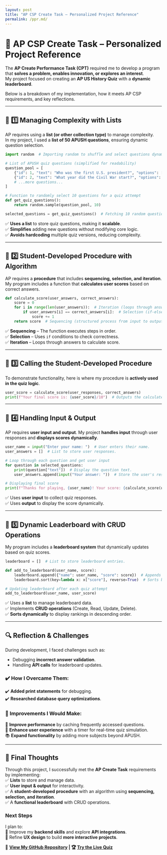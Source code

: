 ```yaml
---
layout: post
title: "AP CSP Create Task – Personalized Project Reference"
permalink: /ppr.md/
---
```


# 🚀 **AP CSP Create Task – Personalized Project Reference**
The **AP Create Performance Task (CPT)** required me to develop a program that **solves a problem, enables innovation, or explores an interest**.  
My project focused on creating an **AP US History Quiz** with a **dynamic leaderboard**.  

Below is a breakdown of my implementation, how it meets AP CSP requirements, and key reflections.  

---

## 📌 1️⃣ Managing Complexity with Lists  
AP requires using a **list (or other collection type)** to manage complexity.  
In my project, I used a **list of 50 APUSH questions**, ensuring dynamic question selection.

```python
import random  # Importing random to shuffle and select questions dynamically.

# List of APUSH quiz questions (simplified for readability)
question_pool = [
    {"id": 1, "text": "Who was the first U.S. president?", "options": ["George Washington", "Thomas Jefferson"], "correctAnswer": "George Washington"},
    {"id": 2, "text": "What year did the Civil War start?", "options": ["1861", "1776"], "correctAnswer": "1861"},
    # ...more questions...
]

# Function to randomly select 10 questions for a quiz attempt
def get_quiz_questions():
    return random.sample(question_pool, 10)

selected_questions = get_quiz_questions()  # Fetching 10 random questions.
```

✅ **Uses a list** to store quiz questions, making it **scalable**.  
✅ **Simplifies** adding new questions without modifying core logic.  
✅ **Avoids hardcoding** multiple quiz versions, reducing complexity.  

---

## 📌 2️⃣ Student-Developed Procedure with Algorithm  
AP requires a **procedure** that includes **sequencing, selection, and iteration**.  
My program includes a function that **calculates user scores** based on correct answers.

```python
def calculate_score(user_answers, correct_answers):
    score = 0
    for i in range(len(user_answers)):  # Iteration (loops through answers)
        if user_answers[i] == correct_answers[i]:  # Selection (if-else condition)
            score += 1
    return score  # Sequencing (structured process from input to output)
```

✅ **Sequencing** – The function executes steps in order.  
✅ **Selection** – Uses `if` conditions to check correctness.  
✅ **Iteration** – Loops through answers to calculate score.  

---

## 📌 3️⃣ Calling the Student-Developed Procedure  
To demonstrate functionality, here is where my procedure is **actively used in the quiz logic**.

```python
user_score = calculate_score(user_responses, correct_answers)
print(f"Your final score is: {user_score}/10")  # Outputs the calculated score.
```

---

## 📌 4️⃣ Handling Input & Output  
AP requires **user input and output**. My project **handles input** through user responses and **displays scores dynamically**.

```python
user_name = input("Enter your name: ")  # User enters their name.
user_answers = []  # List to store user responses.

# Loop through each question and get user input
for question in selected_questions:
    print(question["text"])  # Display the question text.
    user_answers.append(input("Your answer: "))  # Store the user's response.

# Displaying final score
print(f"Thanks for playing, {user_name}! Your score: {calculate_score(user_answers, correct_answers)}/10")
```

✅ Uses **user input** to collect quiz responses.  
✅ Uses **output** to display the score dynamically.  

---

## 📌 5️⃣ Dynamic Leaderboard with CRUD Operations  
My program includes a **leaderboard system** that dynamically updates based on quiz scores.

```python
leaderboard = []  # List to store leaderboard entries.

def add_to_leaderboard(user_name, score):
    leaderboard.append({"name": user_name, "score": score})  # Appends new entry.
    leaderboard.sort(key=lambda x: x["score"], reverse=True)  # Sorts by score.

# Updating leaderboard after each quiz attempt
add_to_leaderboard(user_name, user_score)
```

✅ Uses a **list** to manage leaderboard data.  
✅ Implements **CRUD operations** (Create, Read, Update, Delete).  
✅ **Sorts dynamically** to display rankings in descending order.  

---

## 🔍 Reflection & Challenges  
During development, I faced challenges such as:  
- Debugging **incorrect answer validation**.  
- Handling **API calls** for leaderboard updates.  

### ✔️ How I Overcame Them:  
✔️ **Added print statements** for debugging.  
✔️ **Researched database query optimizations**.  

### 🔹 Improvements I Would Make:  
🚀 **Improve performance** by caching frequently accessed questions.  
🎯 **Enhance user experience** with a timer for real-time quiz simulation.  
📚 **Expand functionality** by adding more subjects beyond APUSH.  

---

## 🚀 Final Thoughts  
Through this project, I successfully met the **AP Create Task** requirements by implementing:  
✅ **Lists** to store and manage data.  
✅ **User input & output** for interactivity.  
✅ A **student-developed procedure** with an algorithm using **sequencing, selection, and iteration**.  
✅ A **functional leaderboard** with CRUD operations.  

### **Next Steps**  
I plan to:  
📌 Improve my **backend skills** and explore **API integrations**.  
📌 Refine **UX design** to build **more interactive projects**.  

📌 **[View My GitHub Repository](#) | 🏆 [Try the Live Quiz](#)**